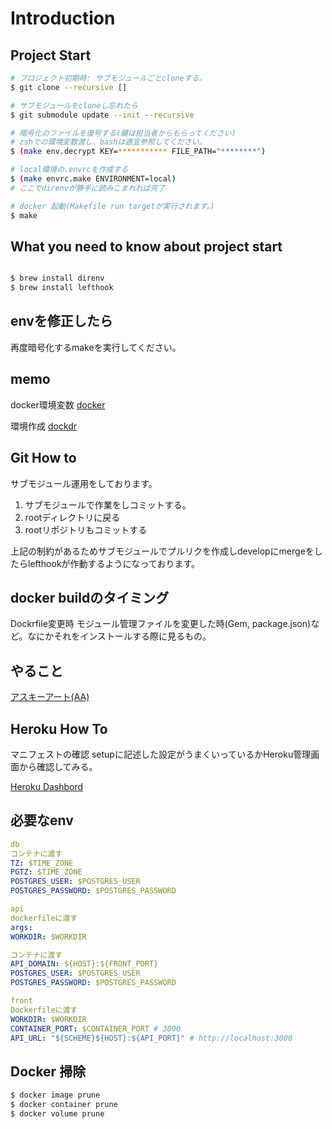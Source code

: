 # Introduction

## Project Start

```sh
# プロジェクト初期時: サブモジュールごとcloneする。
$ git clone --recursive []

# サブモジュールをcloneし忘れたら
$ git submodule update --init --recursive

# 暗号化のファイルを復号する(鍵は担当者からもらってください)
# zshでの環境変数渡し、bashは適宜参照してください。
$ (make env.decrypt KEY=*********** FILE_PATH="********")

# local環境の.envrcを作成する
$ (make envrc.make ENVIRONMENT=local)
# ここでdirenvが勝手に読みこまれれば完了

# docker 起動(Makefile run targetが実行されます。)
$ make

```

## What you need to know about project start

```sh

$ brew install direnv
$ brew install lefthook

```

## envを修正したら

再度暗号化するmakeを実行してください。

## memo

docker環境変数
[docker](https://blog.cloud-acct.com/posts/u-env-docker-compose/)

環境作成
[dockdr](https://blog.cloud-acct.com/posts/u-rails-dockerfile)

## Git How to

サブモジュール運用をしております。

1. サブモジュールで作業をしコミットする。
2. rootディレクトリに戻る
3. rootリポジトリもコミットする

上記の制約があるためサブモジュールでプルリクを作成しdevelopにmergeをしたらlefthookが作動するようになっております。

## docker buildのタイミング

Dockrfile変更時
モジュール管理ファイルを変更した時(Gem, package.json)など。なにかそれをインストールする際に見るもの。

## やること

[アスキーアート(AA)](https://qiita.com/kenzooooo/items/9bc3520215a7d9823608)

## Heroku How To

マニフェストの確認
setupに記述した設定がうまくいっているかHeroku管理画面から確認してみる。

[Heroku Dashbord](https://dashboard.heroku.com/apps)

## 必要なenv

```yml
db
コンテナに渡す
TZ: $TIME_ZONE
PGTZ: $TIME_ZONE
POSTGRES_USER: $POSTGRES_USER
POSTGRES_PASSWORD: $POSTGRES_PASSWORD

api
dockerfileに渡す
args:
WORKDIR: $WORKDIR

コンテナに渡す
API_DOMAIN: ${HOST}:${FRONT_PORT}
POSTGRES_USER: $POSTGRES_USER
POSTGRES_PASSWORD: $POSTGRES_PASSWORD

front
Dockerfileに渡す
WORKDIR: $WORKDIR
CONTAINER_PORT: $CONTAINER_PORT # 3000
API_URL: "${SCHEME}${HOST}:${API_PORT}" # http://localhost:3000
```

## Docker 掃除

```sh
$ docker image prune
$ docker container prune
$ docker volume prune
```
